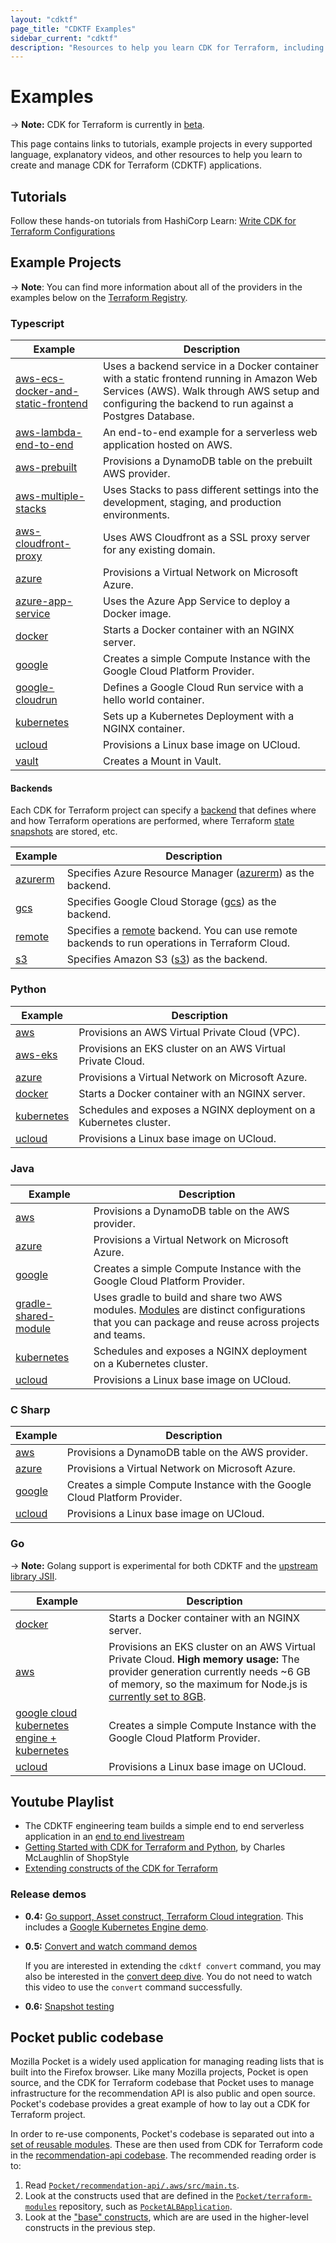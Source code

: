 ```yaml
---
layout: "cdktf"
page_title: "CDKTF Examples"
sidebar_current: "cdktf"
description: "Resources to help you learn CDK for Terraform, including example projects in Typescript, Java, Python C Sharp, and Go."
---
```


# Examples

-> **Note:** CDK for Terraform is currently in [beta](/docs/cdktf/index.html#project-maturity-and-production-readiness).

This page contains links to tutorials, example projects in every supported language, explanatory videos, and other resources to help you learn to create and manage CDK for Terraform (CDKTF) applications.

## Tutorials

Follow these hands-on tutorials from HashiCorp Learn: [Write CDK for Terraform Configurations](https://learn.hashicorp.com/collections/terraform/cdktf)

## Example Projects

-> **Note**: You can find more information about all of the providers in the examples below on the [Terraform Registry](https://registry.terraform.io/).

### Typescript

| Example                                                                                                                  | Description                                                                                                                                                                                      |
| ------------------------------------------------------------------------------------------------------------------------ | ------------------------------------------------------------------------------------------------------------------------------------------------------------------------------------------------ |
| [aws-ecs-docker-and-static-frontend](https://github.com/hashicorp/docker-on-aws-ecs-with-terraform-cdk-using-typescript) | Uses a backend service in a Docker container with a static frontend running in Amazon Web Services (AWS). Walk through AWS setup and configuring the backend to run against a Postgres Database. |
| [aws-lambda-end-to-end](https://github.com/hashicorp/cdktf-integration-serverless-example)                               | An end-to-end example for a serverless web application hosted on AWS.                                                                                                                            |
| [aws-prebuilt](https://github.com/hashicorp/terraform-cdk/tree/main/examples/typescript/aws-prebuilt)                    | Provisions a DynamoDB table on the prebuilt AWS provider.                                                                                                                                        |
| [aws-multiple-stacks](https://github.com/hashicorp/terraform-cdk/tree/main/examples/typescript/aws-multiple-stacks)      | Uses Stacks to pass different settings into the development, staging, and production environments.                                                                                               |
| [aws-cloudfront-proxy](https://github.com/hashicorp/terraform-cdk/tree/main/examples/typescript/aws-cloudfront-proxy)    | Uses AWS Cloudfront as a SSL proxy server for any existing domain.                                                                                                                               |
| [azure](https://github.com/hashicorp/terraform-cdk/tree/main/examples/typescript/azure)                                  | Provisions a Virtual Network on Microsoft Azure.                                                                                                                                                 |
| [azure-app-service](https://github.com/hashicorp/terraform-cdk/tree/main/examples/typescript/azure-app-service)          | Uses the Azure App Service to deploy a Docker image.                                                                                                                                             |
| [docker](https://github.com/hashicorp/terraform-cdk/tree/main/examples/typescript/docker)                                | Starts a Docker container with an NGINX server.                                                                                                                                                  |
| [google](https://github.com/hashicorp/terraform-cdk/tree/main/examples/typescript/google)                                | Creates a simple Compute Instance with the Google Cloud Platform Provider.                                                                                                                       |
| [google-cloudrun](https://github.com/hashicorp/terraform-cdk/tree/main/examples/typescript/google-cloudrun)              | Defines a Google Cloud Run service with a hello world container.                                                                                                                                 |
| [kubernetes](https://github.com/hashicorp/terraform-cdk/tree/main/examples/typescript/kubernetes)                        | Sets up a Kubernetes Deployment with a NGINX container.                                                                                                                                          |
| [ucloud](https://github.com/hashicorp/terraform-cdk/tree/main/examples/typescript/ucloud)                                | Provisions a Linux base image on UCloud.                                                                                                                                                         |
| [vault](https://github.com/hashicorp/terraform-cdk/tree/main/examples/typescript/vault)                                  | Creates a Mount in Vault.                                                                                                                                                                        |

#### Backends

Each CDK for Terraform project can specify a [backend](https://www.terraform.io/docs/language/settings/backends/index.html) that defines where and how Terraform operations are performed, where Terraform [state snapshots](https://www.terraform.io/docs/language/state/index.html) are stored, etc.

| Example                                                                                              | Description                                                                                                                                                           |
| ---------------------------------------------------------------------------------------------------- | --------------------------------------------------------------------------------------------------------------------------------------------------------------------- |
| [azurerm](https://github.com/hashicorp/terraform-cdk/tree/main/examples/typescript/backends/azurerm) | Specifies Azure Resource Manager ([azurerm](https://www.terraform.io/docs/language/settings/backends/azurerm.html)) as the backend.                                   |
| [gcs](https://github.com/hashicorp/terraform-cdk/tree/main/examples/typescript/backends/gcs)         | Specifies Google Cloud Storage ([gcs](https://www.terraform.io/docs/language/settings/backends/gcs.html)) as the backend.                                             |
| [remote](https://github.com/hashicorp/terraform-cdk/tree/main/examples/typescript/backends/remote)   | Specifies a [remote](https://www.terraform.io/docs/language/settings/backends/remote.html) backend. You can use remote backends to run operations in Terraform Cloud. |
| [s3](https://github.com/hashicorp/terraform-cdk/tree/main/examples/typescript/backends/s3)           | Specifies Amazon S3 ([s3](https://www.terraform.io/docs/language/settings/backends/s3.html)) as the backend.                                                          |

### Python

| Example                                                                                       | Description                                                       |
| --------------------------------------------------------------------------------------------- | ----------------------------------------------------------------- |
| [aws](https://github.com/hashicorp/terraform-cdk/tree/main/examples/python/aws)               | Provisions an AWS Virtual Private Cloud (VPC).                    |
| [aws-eks](https://github.com/hashicorp/terraform-cdk/tree/main/examples/python/aws-eks)       | Provisions an EKS cluster on an AWS Virtual Private Cloud.        |
| [azure](https://github.com/hashicorp/terraform-cdk/tree/main/examples/python/azure)           | Provisions a Virtual Network on Microsoft Azure.                  |
| [docker](https://github.com/hashicorp/terraform-cdk/tree/main/examples/python/docker)         | Starts a Docker container with an NGINX server.                   |
| [kubernetes](https://github.com/hashicorp/terraform-cdk/tree/main/examples/python/kubernetes) | Schedules and exposes a NGINX deployment on a Kubernetes cluster. |
| [ucloud](https://github.com/hashicorp/terraform-cdk/tree/main/examples/python/ucloud)         | Provisions a Linux base image on UCloud.                          |

### Java

| Example                                                                                                         | Description                                                                                                                                                                        |
| --------------------------------------------------------------------------------------------------------------- | ---------------------------------------------------------------------------------------------------------------------------------------------------------------------------------- |
| [aws](https://github.com/hashicorp/terraform-cdk/tree/main/examples/java/aws)                                   | Provisions a DynamoDB table on the AWS provider.                                                                                                                                   |
| [azure](https://github.com/hashicorp/terraform-cdk/tree/main/examples/java/azure)                               | Provisions a Virtual Network on Microsoft Azure.                                                                                                                                   |
| [google](https://github.com/hashicorp/terraform-cdk/tree/main/examples/java/google)                             | Creates a simple Compute Instance with the Google Cloud Platform Provider.                                                                                                         |
| [gradle-shared-module](https://github.com/hashicorp/terraform-cdk/tree/main/examples/java/gradle-shared-module) | Uses gradle to build and share two AWS modules. [Modules](/docs/cdktf/concepts/modules.html) are distinct configurations that you can package and reuse across projects and teams. |
| [kubernetes](https://github.com/hashicorp/terraform-cdk/tree/main/examples/java/kubernetes)                     | Schedules and exposes a NGINX deployment on a Kubernetes cluster.                                                                                                                  |
| [ucloud](https://github.com/hashicorp/terraform-cdk/tree/main/examples/java/ucloud)                             | Provisions a Linux base image on UCloud.                                                                                                                                           |

### C Sharp

| Example                                                                               | Description                                                                |
| ------------------------------------------------------------------------------------- | -------------------------------------------------------------------------- |
| [aws](https://github.com/hashicorp/terraform-cdk/tree/main/examples/csharp/aws)       | Provisions a DynamoDB table on the AWS provider.                           |
| [azure](https://github.com/hashicorp/terraform-cdk/tree/main/examples/csharp/azure)   | Provisions a Virtual Network on Microsoft Azure.                           |
| [google](https://github.com/hashicorp/terraform-cdk/tree/main/examples/csharp/google) | Creates a simple Compute Instance with the Google Cloud Platform Provider. |
| [ucloud](https://github.com/hashicorp/terraform-cdk/tree/main/examples/csharp/ucloud) | Provisions a Linux base image on UCloud.                                   |

### Go

-> **Note:** Golang support is experimental for both CDKTF and the [upstream library JSII](https://aws.github.io/jsii/user-guides/lib-author/configuration/targets/go/).

| Example                                                                                                                | Description                                                                                                                                                                                                                                                                                                                                    |
| ---------------------------------------------------------------------------------------------------------------------- | ---------------------------------------------------------------------------------------------------------------------------------------------------------------------------------------------------------------------------------------------------------------------------------------------------------------------------------------------- |
| [docker](https://github.com/hashicorp/terraform-cdk/tree/main/examples/go/docker)                                      | Starts a Docker container with an NGINX server.                                                                                                                                                                                                                                                                                                |
| [aws](https://github.com/hashicorp/terraform-cdk/tree/main/examples/go/aws)                                            | Provisions an EKS cluster on an AWS Virtual Private Cloud. **High memory usage:** The provider generation currently needs ~6 GB of memory, so the maximum for Node.js is [currently set to 8GB](https://github.com/hashicorp/terraform-cdk/blob/11d2e783d1fe94e50abd116ba73689c02590a391/packages/cdktf-cli/lib/get/constructs-maker.ts#L279). |
| [google cloud kubernetes engine + kubernetes](https://github.com/hashicorp/terraform-cdk/tree/main/examples/go/google) | Creates a simple Compute Instance with the Google Cloud Platform Provider.                                                                                                                                                                                                                                                                     |
| [ucloud](https://github.com/hashicorp/terraform-cdk/tree/main/examples/go/ucloud)                                      | Provisions a Linux base image on UCloud.                                                                                                                                                                                                                                                                                                       |

## Youtube Playlist

- The CDKTF engineering team builds a simple end to end serverless application in an [end to end livestream](https://www.youtube.com/watch?v=Ey0SW0c6p8c)
- [Getting Started with CDK for Terraform and Python](https://www.youtube.com/watch?v=Ee2qh-pEC5k&t=258s), by Charles McLaughlin of ShopStyle
- [Extending constructs of the CDK for Terraform](https://www.youtube.com/watch?v=cfU-WOGdNqA)

### Release demos

- **0.4:** [Go support, Asset construct, Terraform Cloud integration](https://www.youtube.com/watch?v=TTfFAIeSqgo). This includes a [Google Kubernetes Engine demo](https://youtu.be/TTfFAIeSqgo?t=1573).
- **0.5:** [Convert and watch command demos](https://www.youtube.com/watch?v=4caW8WJM4h4&t=1s)

  If you are interested in extending the `cdktf convert` command, you may also be interested in the [convert deep dive](https://www.youtube.com/watch?v=rSn4-Ki5nho). You do not need to watch this video to use the `convert` command successfully.

- **0.6:** [Snapshot testing](https://www.youtube.com/watch?v=9Is4QJT2664)

## Pocket public codebase

Mozilla Pocket is a widely used application for managing reading lists that is built into the Firefox browser. Like many Mozilla projects, Pocket is open source, and the CDK for Terraform codebase that Pocket uses to manage infrastructure for the recommendation API is also public and open source. Pocket's codebase provides a great example of how to lay out a CDK for Terraform project.

In order to re-use components, Pocket's codebase is separated out into a [set of reusable modules](https://github.com/Pocket/terraform-modules/tree/main/src/pocket). These are then used from CDK for Terraform code in the [recommendation-api codebase](https://github.com/Pocket/recommendation-api/tree/main/.aws). The recommended reading order is to:

1. Read [`Pocket/recommendation-api/.aws/src/main.ts`](https://github.com/Pocket/recommendation-api/blob/main/.aws/src/main.ts).
2. Look at the constructs used that are defined in the [`Pocket/terraform-modules`](https://github.com/Pocket/terraform-modules/tree/main/src/pocket) repository, such as [`PocketALBApplication`](https://github.com/Pocket/terraform-modules/blob/main/src/pocket/PocketALBApplication.ts).
3. Look at the ["base" constructs](https://github.com/Pocket/terraform-modules/tree/main/src/base), which are are used in the higher-level constructs in the previous step.
